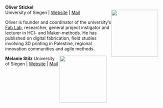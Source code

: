 **Oliver Stickel**  
<img style="float: right; height: 150px; padding-right: 15px;" src="/images/Oliver_Stickel.jpg">
University of Siegen | [Website](http://www.cscw.uni-siegen.de/team/stickel/) | [Mail](mailto:oliver.stickel@uni-siegen.de)

Oliver is founder and coordinator of the university’s [Fab Lab](http://fablab-siegen.de/), researcher, general project instigator and lecturer in HCI- and Maker-methods. He has published on digital fabrication, field studies involving 3D printing in Palestine, regional innovation communities and agile methods.

**Melanie Stilz**
<img style="float: right; height: 150px; padding-right: 15px;" src="/images/M_Stilz-neu-klein.jpg">
University of Siegen | [Website](http://www.cscw.uni-siegen.de/team/stilz/) | [Mail](mailto:melanie.stilz@uni-siegen.de)
